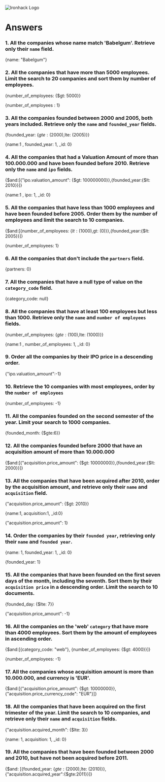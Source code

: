 ![Ironhack Logo](https://i.imgur.com/1QgrNNw.png)

# Answers

### 1. All the companies whose name match 'Babelgum'. Retrieve only their `name` field.

<!-- filter  -->

{name: "Babelgum"}

### 2. All the companies that have more than 5000 employees. Limit the search to 20 companies and sort them by **number of employees**.

<!-- filter  -->

{number_of_employees: {$gt: 5000}}

<!-- sort  -->

{number_of_employees : 1}

<!-- limit 20 -->

### 3. All the companies founded between 2000 and 2005, both years included. Retrieve only the `name` and `founded_year` fields.

<!-- filter  -->

{founded_year: {$gte: (2000),$lte: (2005)}}

<!-- project  -->

{name:1 , founded_year: 1, \_id: 0}

### 4. All the companies that had a Valuation Amount of more than 100.000.000 and have been founded before 2010. Retrieve only the `name` and `ipo` fields.

<!-- filter  -->

{$and:[{"ipo.valuation_amount": {$gt: 100000000}},{founded_year:{$lt: 2010}}]}

<!-- project  -->

{name:1 , ipo: 1, \_id: 0}

### 5. All the companies that have less than 1000 employees and have been founded before 2005. Order them by the number of employees and limit the search to 10 companies.

<!-- filter -->

{$and:[{number_of_employees: {$lt: (1000),$gt: (0)}},{founded_year:{$lt: 2005}}]}

<!-- sort -->

{number_of_employees: 1}

<!-- limit -->
<!-- 10 -->

### 6. All the companies that don't include the `partners` field.

<!-- project -->

{partners: 0}

### 7. All the companies that have a null type of value on the `category_code` field.

<!-- filter -->

{category_code: null}

### 8. All the companies that have at least 100 employees but less than 1000. Retrieve only the `name` and `number of employees` fields.

<!-- filter  -->

{number_of_employees: {$gte: (100),$lte: (1000)}}

<!-- project  -->

{name:1 , number_of_employees: 1, \_id: 0}

### 9. Order all the companies by their IPO price in a descending order.

<!-- sort -->

{"ipo.valuation_amount":-1}

### 10. Retrieve the 10 companies with most employees, order by the `number of employees`

<!-- sort -->

{number_of_employees: -1}

<!-- limit
10 -->

### 11. All the companies founded on the second semester of the year. Limit your search to 1000 companies.

<!-- filter -->

{founded_month: {$gte:6}}

<!-- limit
1000 -->

### 12. All the companies founded before 2000 that have an acquisition amount of more than 10.000.000

<!-- filter -->

{$and:[{"acquisition.price_amount": {$gt: 10000000}},{founded_year:{$lt: 2000}}]}

### 13. All the companies that have been acquired after 2010, order by the acquisition amount, and retrieve only their `name` and `acquisition` field.

<!-- filter -->

{"acquisition.price_amount": {$gt: 2010}}

<!-- project -->

{name:1, acquisition:1, \_id:0}

<!-- sort -->

{"acquisition.price_amount": 1}

### 14. Order the companies by their `founded year`, retrieving only their `name` and `founded year`.

<!-- project -->

{name: 1, founded_year: 1, \_id: 0}

<!-- sort -->

{founded_year: 1}

### 15. All the companies that have been founded on the first seven days of the month, including the seventh. Sort them by their `acquisition price` in a descending order. Limit the search to 10 documents.

<!-- filter -->

{founded_day: {$lte: 7}}

<!-- sort -->

{"acquisition.price_amount": -1}

<!-- limit 10 -->

### 16. All the companies on the 'web' `category` that have more than 4000 employees. Sort them by the amount of employees in ascending order.

<!-- filter -->

{$and:[{category_code: "web"}, {number_of_employees: {$gt: 4000}}]}

<!-- sort -->

{number_of_employees: -1}

### 17. All the companies whose acquisition amount is more than 10.000.000, and currency is 'EUR'.

<!-- filter -->

{$and:[{"acquisition.price_amount": {$gt: 10000000}}, {"acquisition.price_currency_code": "EUR"}]}

### 18. All the companies that have been acquired on the first trimester of the year. Limit the search to 10 companies, and retrieve only their `name` and `acquisition` fields.

<!-- filter -->

{"acquisition.acquired_month": {$lte: 3}}

<!-- project -->

{name: 1, acquisition: 1, \_id: 0}

<!-- limit 10 -->

### 19. All the companies that have been founded between 2000 and 2010, but have not been acquired before 2011.

<!-- filter -->

{$and: [{founded_year: {$gte: (2000),$lte: (2010)}},{"acquisition.acquired_year":{$gte:2011}}]}
